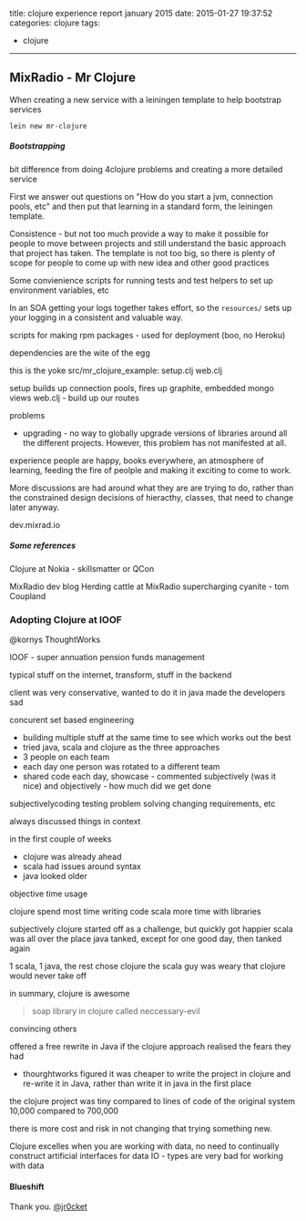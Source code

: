 title: clojure experience report january 2015
date: 2015-01-27 19:37:52
categories: clojure
tags:
- clojure 
---

## MixRadio - Mr Clojure 

  When creating a new service with a leiningen template to help bootstrap services
  
    lein new mr-clojure

##### Bootstrapping 
  bit difference from doing 4clojure problems and creating a more detailed service 
  
  First we answer out questions on "How do you start a jvm, connection pools, etc" and then put that learning in a standard form, the leiningen template.
  
Consistence - but not too much 
provide a way to make it possible for people to move between projects and still understand the basic approach that project has taken.  The template is not too big, so there is plenty of scope for people to come up with new idea and other good practices 

Some convienience scripts for running tests and test helpers to set up environment variables, etc

In an SOA getting your logs together takes effort, so the `resources/` sets up your logging in a consistent and valuable way.

scripts for making rpm packages - used for deployment (boo, no Heroku)

dependencies are the wite of the egg

this is the yoke
src/mr_clojure_example: setup.clj web.clj 

setup builds up connection pools, fires up graphite, embedded mongo views
web.clj - build up our routes 


problems 
- upgrading - no way to globally upgrade versions of libraries around all the different projects.  However, this problem has not manifested at all.

experience 
people are happy, books everywhere, an atmosphere of learning, feeding the fire of peolple and making it exciting to come to work.

More discussions are had around what they are are trying to do, rather than the constrained design decisions of hieracthy, classes, that need to change later anyway.

dev.mixrad.io 

##### Some references 
Clojure at Nokia - skillsmatter or QCon 

MixRadio dev blog 
Herding cattle at MixRadio
supercharging cyanite - tom Coupland




### Adopting Clojure at IOOF
@kornys
ThoughtWorks

IOOF - super annuation pension funds management 

typical stuff on the internet, transform, stuff in the backend 

client was very conservative, wanted to do it in java 
made the developers sad 

concurent set based engineering 
- building multiple stuff at the same time to see which works out the best 
- tried java, scala and clojure as the three approaches 
- 3 people on each team 
- each day one person was rotated to a different team 
- shared code each day, showcase - commented subjectively (was it nice) and objectively - how much did we get done 

subjectivelycoding testing problem solving changing requirements, etc

always discussed things in context 

in the first couple of weeks
- clojure was already ahead
- scala had issues around syntax
- java looked older 

objective time usage 

clojure spend most time writing code 
scala more time with libraries 

subjectively 
clojure started off as a challenge, but quickly got happier 
scala was all over the place 
java tanked, except for one good day, then tanked again 


1 scala, 1 java, the rest chose clojure 
the scala guy was weary that clojure would never take off 

in summary, clojure is awesome 

> soap library in clojure called neccessary-evil 

convincing others 

offered a free rewrite in Java if the clojure approach realised the fears they had
- thourghtworks figured it was cheaper to write the project in clojure and re-write it in Java, rather than write it in java in the first place

the clojure project was tiny compared to lines of code of the original system 10,000 compared to 700,000

there is more cost and risk in not changing that trying something new.

Clojure excelles when you are working with data, no need to continually construct artificial interfaces for data IO - types are very bad for working with data 


#### Blueshift 





Thank you.
[@jr0cket](https://twitter.com/jr0cket)

